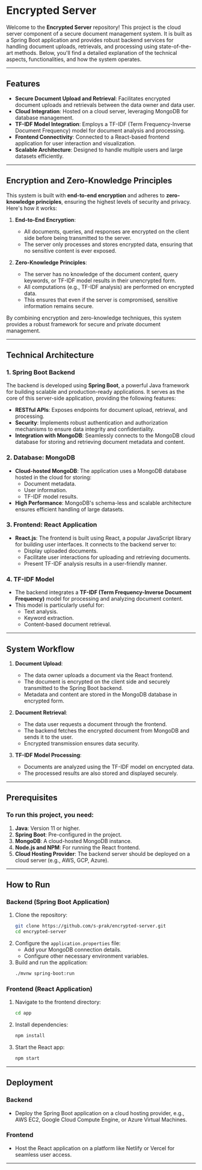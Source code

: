 # Encrypted Server

Welcome to the **Encrypted Server** repository! This project is the cloud server component of a secure document management system. It is built as a Spring Boot application and provides robust backend services for handling document uploads, retrievals, and processing using state-of-the-art methods. Below, you'll find a detailed explanation of the technical aspects, functionalities, and how the system operates.

---

## Features

- **Secure Document Upload and Retrieval**: Facilitates encrypted document uploads and retrievals between the data owner and data user.
- **Cloud Integration**: Hosted on a cloud server, leveraging MongoDB for database management.
- **TF-IDF Model Integration**: Employs a TF-IDF (Term Frequency-Inverse Document Frequency) model for document analysis and processing.
- **Frontend Connectivity**: Connected to a React-based frontend application for user interaction and visualization.
- **Scalable Architecture**: Designed to handle multiple users and large datasets efficiently.

---

## Encryption and Zero-Knowledge Principles

This system is built with **end-to-end encryption** and adheres to **zero-knowledge principles**, ensuring the highest levels of security and privacy. Here's how it works:

1. **End-to-End Encryption**:
   - All documents, queries, and responses are encrypted on the client side before being transmitted to the server.
   - The server only processes and stores encrypted data, ensuring that no sensitive content is ever exposed.

2. **Zero-Knowledge Principles**:
   - The server has no knowledge of the document content, query keywords, or TF-IDF model results in their unencrypted form.
   - All computations (e.g., TF-IDF analysis) are performed on encrypted data.
   - This ensures that even if the server is compromised, sensitive information remains secure.

By combining encryption and zero-knowledge techniques, this system provides a robust framework for secure and private document management.

---

## Technical Architecture

### 1. **Spring Boot Backend**
The backend is developed using **Spring Boot**, a powerful Java framework for building scalable and production-ready applications. It serves as the core of this server-side application, providing the following features:

- **RESTful APIs**: Exposes endpoints for document upload, retrieval, and processing.
- **Security**: Implements robust authentication and authorization mechanisms to ensure data integrity and confidentiality.
- **Integration with MongoDB**: Seamlessly connects to the MongoDB cloud database for storing and retrieving document metadata and content.

### 2. **Database: MongoDB**
- **Cloud-hosted MongoDB**: The application uses a MongoDB database hosted in the cloud for storing:
  - Document metadata.
  - User information.
  - TF-IDF model results.
- **High Performance**: MongoDB's schema-less and scalable architecture ensures efficient handling of large datasets.

### 3. **Frontend: React Application**
- **React.js**: The frontend is built using React, a popular JavaScript library for building user interfaces. It connects to the backend server to:
  - Display uploaded documents.
  - Facilitate user interactions for uploading and retrieving documents.
  - Present TF-IDF analysis results in a user-friendly manner.

### 4. **TF-IDF Model**
- The backend integrates a **TF-IDF (Term Frequency-Inverse Document Frequency)** model for processing and analyzing document content.
- This model is particularly useful for:
  - Text analysis.
  - Keyword extraction.
  - Content-based document retrieval.

---

## System Workflow

1. **Document Upload**:
   - The data owner uploads a document via the React frontend.
   - The document is encrypted on the client side and securely transmitted to the Spring Boot backend.
   - Metadata and content are stored in the MongoDB database in encrypted form.

2. **Document Retrieval**:
   - The data user requests a document through the frontend.
   - The backend fetches the encrypted document from MongoDB and sends it to the user.
   - Encrypted transmission ensures data security.

3. **TF-IDF Model Processing**:
   - Documents are analyzed using the TF-IDF model on encrypted data.
   - The processed results are also stored and displayed securely.

---

## Prerequisites

### To run this project, you need:
1. **Java**: Version 11 or higher.
2. **Spring Boot**: Pre-configured in the project.
3. **MongoDB**: A cloud-hosted MongoDB instance.
4. **Node.js and NPM**: For running the React frontend.
5. **Cloud Hosting Provider**: The backend server should be deployed on a cloud server (e.g., AWS, GCP, Azure).

---

## How to Run

### Backend (Spring Boot Application)
1. Clone the repository:
   ```bash
   git clone https://github.com/s-prak/encrypted-server.git
   cd encrypted-server
   ```
2. Configure the `application.properties` file:
   - Add your MongoDB connection details.
   - Configure other necessary environment variables.
3. Build and run the application:
   ```bash
   ./mvnw spring-boot:run
   ```

### Frontend (React Application)
1. Navigate to the frontend directory:
   ```bash
   cd app
   ```
2. Install dependencies:
   ```bash
   npm install
   ```
3. Start the React app:
   ```bash
   npm start
   ```

---

## Deployment

### Backend
- Deploy the Spring Boot application on a cloud hosting provider, e.g., AWS EC2, Google Cloud Compute Engine, or Azure Virtual Machines.

### Frontend
- Host the React application on a platform like Netlify or Vercel for seamless user access.

---
